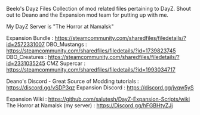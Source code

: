 Beelo's Dayz Files
Collection of mod related files pertaining to DayZ. Shout out to Deano and the Expansion mod team for putting up with me.

My DayZ Server is "The Horror at Namalsk"

Expansion Bundle : https://steamcommunity.com/sharedfiles/filedetails/?id=2572331007
DBO_Mustangs : https://steamcommunity.com/sharedfiles/filedetails/?id=1739823745
DBO_Creatures : https://steamcommunity.com/sharedfiles/filedetails/?id=2331035245
CMZ Supercar : https://steamcommunity.com/sharedfiles/filedetails/?id=1993034717

Deano's Discord - Great Source of Modding tutorials : https://discord.gg/vSDP3qz
Expansion Discord : https://discord.gg/jvqw5yS

Expansion Wiki : https://github.com/salutesh/DayZ-Expansion-Scripts/wiki
The Horror at Namalsk (my server) : https://Discord.gg/hFGBHtyZJj
